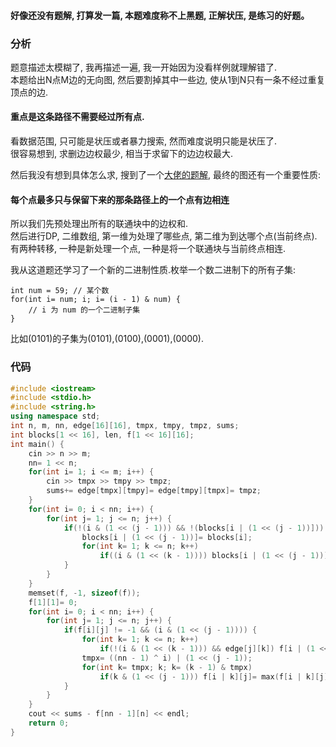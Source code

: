 #### 好像还没有题解, 打算发一篇, 本题难度称不上黑题, 正解状压, 是练习的好题。
### 分析
题意描述太模糊了, 我再描述一遍, 我一开始因为没看样例就理解错了.  
本题给出N点M边的无向图, 然后要割掉其中一些边, 使从1到N只有一条不经过重复顶点的边.
#### 重点是这条路径不需要经过所有点.
看数据范围, 只可能是状压或者暴力搜索, 然而难度说明只能是状压了.   
很容易想到, 求删边边权最少, 相当于求留下的边边权最大.   

然后我没有想到具体怎么求, 搜到了一个[大佬的题解](https://www.cnblogs.com/lcxer/p/10719030.html), 最终的图还有一个重要性质:
#### 每个点最多只与保留下来的那条路径上的一个点有边相连 
所以我们先预处理出所有的联通块中的边权和.  
然后进行DP, 二维数组, 第一维为处理了哪些点, 第二维为到达哪个点(当前终点).   
有两种转移, 一种是新处理一个点, 一种是将一个联通块与当前终点相连.

我从这道题还学习了一个新的二进制性质.枚举一个数二进制下的所有子集:

```
int num = 59; // 某个数
for(int i= num; i; i= (i - 1) & num) {
	// i 为 num 的一个二进制子集
}
```
比如(0101)的子集为(0101),(0100),(0001),(0000).   
### 代码
```cpp
#include <iostream>
#include <stdio.h>
#include <string.h>
using namespace std;
int n, m, nn, edge[16][16], tmpx, tmpy, tmpz, sums;
int blocks[1 << 16], len, f[1 << 16][16];
int main() {
	cin >> n >> m;
	nn= 1 << n;
	for(int i= 1; i <= m; i++) {
		cin >> tmpx >> tmpy >> tmpz;
		sums+= edge[tmpx][tmpy]= edge[tmpy][tmpx]= tmpz;
	}
	for(int i= 0; i < nn; i++) {
		for(int j= 1; j <= n; j++) {
			if(!(i & (1 << (j - 1))) && !(blocks[i | (1 << (j - 1))])) {
				blocks[i | (1 << (j - 1))]= blocks[i];
				for(int k= 1; k <= n; k++)
					if((i & (1 << (k - 1)))) blocks[i | (1 << (j - 1))]+= edge[j][k];
			}
		}
	}
	memset(f, -1, sizeof(f));
	f[1][1]= 0;
	for(int i= 0; i < nn; i++) {
		for(int j= 1; j <= n; j++) {
			if(f[i][j] != -1 && (i & (1 << (j - 1)))) {
				for(int k= 1; k <= n; k++)
					if(!(i & (1 << (k - 1))) && edge[j][k]) f[i | (1 << (k - 1))][k]= max(f[i | (1 << (k - 1))][k], f[i][j] + edge[j][k]);
				tmpx= ((nn - 1) ^ i) | (1 << (j - 1));
				for(int k= tmpx; k; k= (k - 1) & tmpx)
					if(k & (1 << (j - 1))) f[i | k][j]= max(f[i | k][j], f[i][j] + blocks[k]);
			}
		}
	}
	cout << sums - f[nn - 1][n] << endl;
	return 0;
}
```
